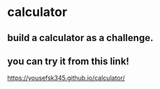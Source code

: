 # calculator
## build a calculator as a challenge.
## you can try it from this link!
https://yousefsk345.github.io/calculator/
